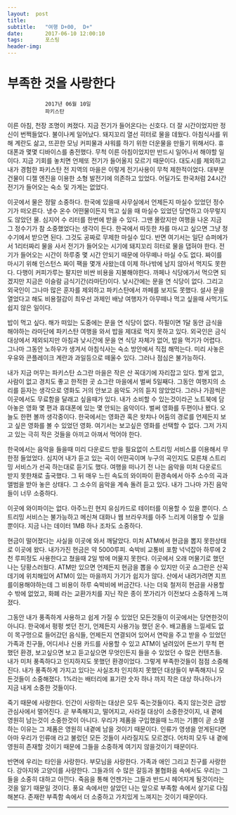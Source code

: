 ```yaml
---
layout:  post
title:   
subtitle:   "여행 D+00,  D+"
date:       2017-06-10 12:00:10
tags:       포스팅
header-img:
---
```


# 부족한 것을 사랑한다

```
			2017년 06월 10일
			파키스탄
```

이른 아침, 천장 조명이 켜졌다. 지금 전기가 들어온다는 신호다. 더 잘 시간이었지만 정신이 번쩍들었다. 불이나케 일어났다. 돼지꼬리 열선 히터로 물을 데웠다. 아침식사를 위해 계란도 삶고, 뜨끈한 모닝 커피물과 샤워를 하기 위한 더운물을 만들기 위해서다. 휴대폰과 몇몇 디바이스를 충전했다. 무척 이른 아침이었지만 반드시 일어나서 해야할 일이다. 지금 기회를 놓치면 언제또 전기가 들어올지 모르기 때문이다. 대도시를 제외하고 내가 경험한 파키스탄 전 지역의 마을은 이렇게 전기사용이 무척 제한적이었다. 대부분 건물이 디젤 엔진을 이용한 소형 발전기에 의존하고 있었다. 어딜가도 한국처럼 24시간 전기가 들어오는 숙소 및 가게는 없었다.

이곳에서 물은 정말 소중하다. 한국에 있을때 사무실에서 언제든지 마실수 있었던 정수기가 떠오른다. 냉수 온수 어떤물이든지 먹고 싶을 때 마실수 있었던 당연하고 아무렇지도 않았던 물. 심지어 수 리터를 한번에 받을 수 있다. 그땐 몰랐지만 여행을 나온 지금 그 정수기가 참 소중했었다는 생각이 든다. 한국에서 따듯한 차를 마시고 싶으면 그냥 정수기에서 받으면 된다. 그것도 공짜로 무제한 마실수 있다. 반면 여기서는 일단 슈퍼에가서 1리터짜리 물을 사서 전기가 들어오는 시기에 돼지꼬리 히터로 물을 댑혀야 한다. 전기가 들어오는 시간이 하루중 몇 시간 안되기 때문에 아무떼나 마실 수도 없다. 짜이를 마시기 위해 인스턴스 짜이 팩을 몇개 사왔는데 이제 하나밖에 남지 않아서 먹지도 못한다. 다행이 커피가루는 팔지만 비싼 비용을 지불해야한다. 까페나 식당에가서 먹으면 되겠지만 지금은 이슬람 금식기간(라마단)이다. 낮시간에는 문을 연 식당이 없다. 그리고 외국인이 그나마 많은 훈자를 제외하고 파키스탄에서 까페를 보지도 못했다. 설사 문을 열었다고 해도 비용절감이 최우선 과제인 배낭 여행자가 아무떼나 먹고 싶을때 사먹기도 쉽지 않은 일이다.

밥이 먹고 싶다. 해가 떠있는 도중에는 문을 연 식당이 없다. 하필이면 1달 동안 금식을 해야하는 라마단에 파키스탄 여행을 와서 밥을 제대로 먹지 못하고 있다. 외국인은 금식 대상에서 제외되지만 아침과 낮시간에 문을 연 식당 자체가 없어, 밥을 먹기가 어렵다. 그나마 그동안 노하우가 생겨서 아침식사는 숙소 방안에서 직접 해먹는다. 미리 사놓은 우유와 콘플레이크 계란과 과일등으로 떼울수 있다. 그러나 점심은 불가능하다.

내가 지금 머무는 파키스탄 쇼그란 마을은 작은 산 꼭대기에 자리잡고 있다. 할게 없고, 사람이 없고 경치도 좋고 한적한 곳 쇼그란 마을에서 벌써 5일째다. 그동안 여행지의 소리를 듣자는 생각으로 영화도 거의 안보고 음악도 거의 듣지 않았었다. 그러나 가끔씩은 이곳에서도 무료함을 달래고 싶을때가 있다. 내가 소비할 수 있는것이라곤 노트북에 담아놓은 영화 몇 편과 휴대폰에 있는 몇 안되는 음악이다. 벌써 영화를 두편이나 봤다. 오늘도 한편 볼까 생각중이다. 한국에서는 영화관 혹은 왓챠나 어둠의 경로를 언제든지 보고 싶은 영화를 볼 수 있었던 영화. 여기서는 보고싶은 영화를 선택할 수 없다. 그저 가지고 있는 극히 작은 것들을 아끼고 아껴서 먹어야 한다.

한국에서는 음악을 들을때 미리 다운로드 받을 필요없이 스트리밍 서비스를 이용해서 무한정 들었었다. 심지어 내가 듣고 있는 곡이 어떤곡이며 누구의 곡인지도 모른채 스트리밍 서비스가 선곡 하는대로 듣기도 했다. 여행을 떠나기 전 나는 음악을 미처 다운로드 받지 못한채로 출국했다. 그 뒤 매우 느린 속도의 와이파이 환경속에서 아주 소수의 곡과 앨범을 받아 놓은 상태다. 그 소수의 음악을 계속 돌려 듣고 있다. 내가 그나마 가진 음악들이 너무 소중하다.

이곳에 와이파이는 없다. 아주느린 현지 유심카드로 테이터를 이용할 수 있을 뿐이다. 스트리밍 서비스는 불가능하고 메신쳐 대화나 웹 브라우저를 아주 느리게 이용할 수 있을 뿐이다. 지금 나는 데이터 1MB 하나 조차도 소중하다.

현금이 떨어졌다는 사실을 이곳에 와서 깨달았다. 미처 ATM에서 현금을 뽑지 못한상태로 이곳에 왔다. 내가가진 현금은 약 5000루피. 숙박비 교통비 포함 넉넉잡아 하루에 2천 루피정도 사용한다고 쳤을때 2일 밖에 머물지 못한다. 이곳에서 오래 머물기로 했던 나는 당황스러웠다. ATM만 있으면 언제든지 현금을 뽑을 수 있지만 이곳 쇼그란은 산꼭데기에 위치해있어 ATM이 있는 마을까지 가기가 쉽지가 않다. 산에서 내려가려면 지프를이용해야하는데 그 비용이 하루 숙박비에 버금간다. 나는 더욱 철저히 현금을 사용할 수 밖에 없었고, 화폐 라는 교환가치를 지닌 작은 종이 쪼가리가 이전보다 소중하게 느껴졌다.

그동안 내가 풍족하게 사용하고 쉽게 가질 수 있었던 모든것들이 이곳에서는 당연한것이 아니다. 한국에서 펑펑 썻던 전기, 언제든지 사용가능 했던 온수. 배고픔을 느낄세도 없이 목구멍으로 들어갔던 음식들, 언제든지 연결되어 있어서 연락을 주고 받을 수 있었던 가족과 친구들, 어디서나 신용 카드를 사용할 수 있고 ATM이 널려있어 돈쓰기 무척 편했던 환경, 보고싶으면 보고 듣고싶으면 무엇인든지 들을 수 있었던 수 많은 컨텐츠들. 내가 미처 풍족하다고 인지하지도 못했던 환경이었다. 그렇게 부족한것들이 점점 소중해진다. 내가 풍족하게 가지고 있다는 사실조차 인지하지 못했던 대상들이 부족해지니 모든것들이 소중해졌다. 1%라는 배터리에 표기란 숫자 하나 까지 작은 대상 하나하나가 지금 내게 소중한 것들이다.

죽기 때문에 사랑한다. 인간이 사랑하는 대상은 모두 죽는것들이다. 죽지 않는것은 금방 관심사에서 멀어진다. 곧 부족해지고, 떨어지고, 사라질 대상이 소중한것이지, 내 곁에 영원히 남는것이 소중한것이 아니다. 우리가 제품을 구입했을때 느끼는 기쁨이 곧 소멸하는 이유는 그 제품은 영원히 내곁에 남을 것이기 때문이다. 인류가 영생을 얻게된다면 아마 우리가 인류애 라고 불렀던 모든 것들이 사라질지도 모르겠다. 어차피 모두 내 곁에 영원히 존재할 것이기 때문에 그들을 소중하게 여기지 않을것이기 때문이다.

반면에 우리는 타인을 사랑한다. 부모님을 사랑한다. 가족과 애인 그리고 친구를 사랑한다. 강아지와 고양이를 사랑한다. 그들과의 수 많은 갈등과 불협화음 속에서도 우리는 그들을 소중히 대하고 아낀다. 죽음을 통해 언젠가는 그들과 반드시 헤어지게 될것이라는 것을 알기 때문일 것이다. 풍요 속에서만 살았던 나는 앞으로 부족함 속에서 살기로 다짐해본다. 존재란 부족함 속에서 더 소중하고 가치있게 느껴지는 것이기 때문이다.

---

